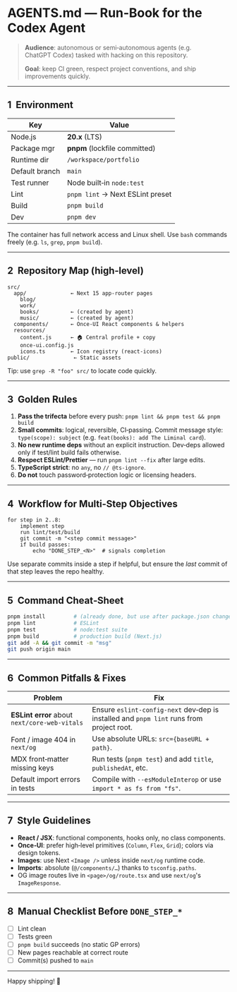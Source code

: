 # AGENTS.md — Run‑Book for the **Codex** Agent

> **Audience**: autonomous or semi‑autonomous agents (e.g. ChatGPT Codex) tasked with hacking on this repository.
>
> **Goal**: keep CI green, respect project conventions, and ship improvements quickly.

---

## 1  Environment

| Key            | Value                            |
| -------------- | -------------------------------- |
| Node.js        | **20.x** (LTS)                   |
| Package mgr    | **pnpm** (lockfile committed)    |
| Runtime dir    | `/workspace/portfolio`           |
| Default branch | `main`                           |
| Test runner    | Node built‑in `node:test`        |
| Lint           | `pnpm lint` → Next ESLint preset |
| Build          | `pnpm build`                     |
| Dev            | `pnpm dev`                       |

The container has full network access and Linux shell. Use `bash` commands freely (e.g. `ls`, `grep`, `pnpm build`).

---

## 2  Repository Map (high‑level)

```
src/
  app/              ← Next 15 app‑router pages
    blog/
    work/
    books/          ← (created by agent)
    music/          ← (created by agent)
  components/       ← Once‑UI React components & helpers
  resources/
    content.js      ← 🏠 Central profile + copy
    once-ui.config.js
    icons.ts        ← Icon registry (react‑icons)
public/              ← Static assets
```

Tip: use `grep -R "foo" src/` to locate code quickly.

---

## 3  Golden Rules

1. **Pass the trifecta** before every push:
   `pnpm lint && pnpm test && pnpm build`
2. **Small commits**: logical, reversible, CI‑passing.  Commit message style: `type(scope): subject` (e.g. `feat(books): add The Liminal card`).
3. **No new runtime deps** without an explicit instruction. Dev‑deps allowed only if test/lint build fails otherwise.
4. **Respect ESLint/Prettier** — run `pnpm lint --fix` after large edits.
5. **TypeScript strict**: no `any`, no `// @ts-ignore`.
6. **Do not** touch password‑protection logic or licensing headers.

---

## 4  Workflow for Multi‑Step Objectives

```text
for step in 2..8:
    implement step
    run lint/test/build
    git commit -m "<step commit message>"
    if build passes:
        echo "DONE_STEP_<N>"  # signals completion
```

Use separate commits inside a step if helpful, but ensure the *last* commit of that step leaves the repo healthy.

---

## 5  Command Cheat‑Sheet

```bash
pnpm install         # (already done, but use after package.json changes)
pnpm lint            # ESLint
pnpm test            # node:test suite
pnpm build           # production build (Next.js)
git add -A && git commit -m "msg"
git push origin main
```

---

## 6  Common Pitfalls & Fixes

| Problem                                       | Fix                                                                                      |
| --------------------------------------------- | ---------------------------------------------------------------------------------------- |
| **ESLint error** about `next/core-web-vitals` | Ensure `eslint-config-next` dev‑dep is installed and `pnpm lint` runs from project root. |
| Font / image 404 in `next/og`                 | Use absolute URLs: `src={baseURL + path}`.                                               |
| MDX front‑matter missing keys                 | Run tests (`pnpm test`) and add `title`, `publishedAt`, etc.                             |
| Default import errors in tests                | Compile with `--esModuleInterop` or use `import * as fs from "fs"`.                      |

---

## 7  Style Guidelines

* **React / JSX**: functional components, hooks only, no class components.
* **Once‑UI**: prefer high‑level primitives (`Column`, `Flex`, `Grid`); colors via design tokens.
* **Images**: use Next `<Image />` unless inside `next/og` runtime code.
* **Imports**: absolute (`@/components/…`) thanks to `tsconfig.paths`.
* OG image routes live in `<page>/og/route.tsx` and use `next/og`'s `ImageResponse`.

---

## 8  Manual Checklist Before `DONE_STEP_*`

* [ ] Lint clean
* [ ] Tests green
* [ ] `pnpm build` succeeds (no static GP errors)
* [ ] New pages reachable at correct route
* [ ] Commit(s) pushed to `main`

---

Happy shipping! 🚀
